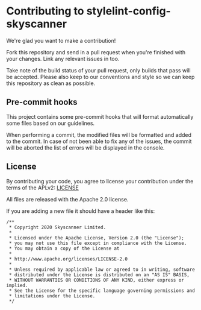 # Contributing to stylelint-config-skyscanner

We're glad you want to make a contribution!

Fork this repository and send in a pull request when you're finished with your changes. Link any relevant issues in too.

Take note of the build status of your pull request, only builds that pass will be accepted. Please also keep to our conventions and style so we can keep this repository as clean as possible.

## Pre-commit hooks

This project contains some pre-commit hooks that will format automatically some files based on our guidelines.

When performing a commit, the modified files will be formatted and added to the commit. In case of not been able to fix any of the issues, the commit will be aborted the list of errors will be displayed in the console.

## License

By contributing your code, you agree to license your contribution under the terms of the APLv2: [LICENSE](LICENSE.md)

All files are released with the Apache 2.0 license.

If you are adding a new file it should have a header like this:

```
/**
 * Copyright 2020 Skyscanner Limited.
 *
 * Licensed under the Apache License, Version 2.0 (the "License");
 * you may not use this file except in compliance with the License.
 * You may obtain a copy of the License at
 *
 * http://www.apache.org/licenses/LICENSE-2.0
 *
 * Unless required by applicable law or agreed to in writing, software
 * distributed under the License is distributed on an "AS IS" BASIS,
 * WITHOUT WARRANTIES OR CONDITIONS OF ANY KIND, either express or implied.
 * See the License for the specific language governing permissions and
 * limitations under the License.
 */
```
